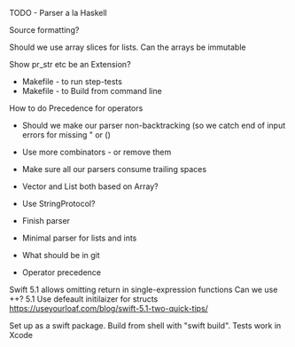 TODO - Parser a la Haskell

Source formatting?

Should we use array slices for lists. Can the arrays be immutable


Show pr_str etc be an Extension?

- Makefile - to run step-tests
- Makefile - to Build from command line

How to do Precedence for operators

- Should we make our parser non-backtracking (so we catch end of input errors for missing " or ()
- Use more combinators - or remove them
- Make sure all our parsers consume trailing spaces

- Vector and List both based on Array?

- Use StringProtocol?

- Finish parser
- Minimal parser for lists and ints

- What should be in git
- Operator precedence



Swift 5.1 allows omitting return in single-expression functions
Can we use ++?
5.1 Use defeault initilaizer for structs https://useyourloaf.com/blog/swift-5.1-two-quick-tips/

Set up as a swift package. Build from shell with "swift build". Tests work in Xcode
